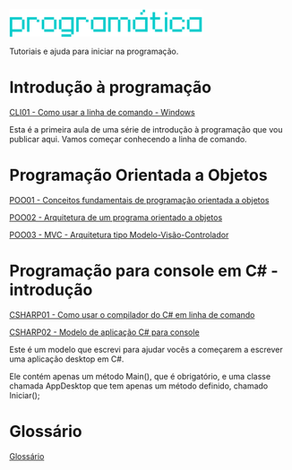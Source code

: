 ![Programática](/img/programatica_pixel.png)

Tutoriais e ajuda para iniciar na programação.

# Introdução à programação

[CLI01 - Como usar a linha de comando - Windows](/CLI/CLI01-Como_usar_a_linha_de_comando_Windows.md)

Esta é a primeira aula de uma série de introdução à programação que vou publicar aqui. Vamos começar conhecendo a linha de comando.

# Programação Orientada a Objetos
[POO01 - Conceitos fundamentais de programação orientada a objetos](/poo/POO01-Conceitos-fundamentais-de-programacao-orientada-a-objetos.md)

[POO02 - Arquitetura de um programa orientado a objetos](/poo/POO02-Arquitetura-de-um-programa-orientado-a-objetos.md)

[POO03 - MVC - Arquitetura tipo Modelo-Visão-Controlador](poo/POO03-MVC-Arquitetura-tipo-Modelo-Visao-Controlador.mdo-Controlador.md)

# Programação para console em C# - introdução

[CSHARP01 - Como usar o compilador do C# em linha de comando](/CSHARP/CSHARP01-Instrucoes-para-usar-o-compilador-csharp-em-linha-de-comando-no-Windows.md)

[CSHARP02 - Modelo de aplicação C# para console](/CSHARP/ModeloAppDesktop/)

Este é um modelo que escrevi para ajudar vocês a começarem a escrever uma aplicação desktop em C#.

Ele contém apenas um método Main(), que é obrigatório, e uma classe chamada AppDesktop que tem apenas um método definido, chamado Iniciar();

# Glossário
[Glossário](/glossario.md)

